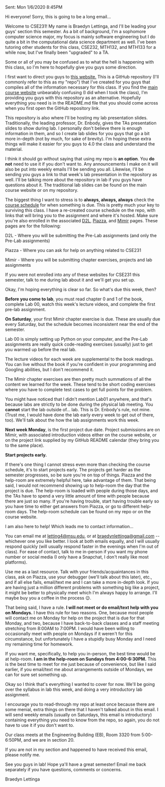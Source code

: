 Sent: Mon 1/6/2020 8:45PM

Hi everyone! Sorry, this is going to be a long email...


Welcome to CSE231! My name is Braedyn Lettinga, and I'll be leading your guys' section this semester. As a bit of background, I'm a sophomore computer science major, my focus is mainly software engineering but I do quite a bit in the computational data science department as well. I've been tutoring other students for this class, CSE232, MTH132, and MTH133 for a while now, but I've finally been "upgraded" to a TA.

Some or all of you may be confused as to what the hell is happening with this class, so I'm here to hopefully give you guys some direction. 

I first want to direct you guys to [this website.](https://github.com/braedynl/CSE231-020-SS20) This is a GitHub repository (I'll commonly refer to this as my "repo") that I've created for you guys that compiles all of the information necessary for this class. If you find the [main course website](https://www.cse.msu.edu/~cse231/) unbearably confusing (I did when I took the class), I'm providing you guys with this repository as an alternative. Hopefully everything you need is in the README.md file that you should come across when you first open the GitHub repository link. 

This repository is also where I'll be hosting my lab presentation slides. Traditionally, the leading professor, Dr. Enbody, gives the TAs presentation slides to show during lab. I personally don't believe there is enough information in them, and so I create lab slides for you guys that go a bit more in-depth (not by much, for sake of brevity). I'm hoping these extra things will make it easier for you guys to 4.0 the class and understand the material. 

I think it should go without saying that using my repo is **an option**. You **do not** need to use it if you don't want to. Any announcements I make on it will also be put into weekly emails I'll be sending you all. Likewise, I'll be sending you guys a link to that week's lab presentation in the repository as well. I'll be talking more about the repository in lab if you guys have questions about it. The traditional lab slides can be found on the main course website or on my repository. 

The biggest thing I want to stress is to **always, always, always** check the [course schedule](https://www.cse.msu.edu/~cse231/Online/due_dates.html) for when something is due. This is pretty much your key to surviving this class. I have a re-created course schedule on the repo, with links that will bring you to the assignment and where it's hosted. Make sure you're also enrolled in the associated [D2L](https://d2l.msu.edu/d2l/loginh/), [Piazza](https://piazza.com/), and [Mimir](https://class.mimir.io/) pages. These pages are for the following:

D2L - Where you will be submitting the Pre-Lab assignments (and only the Pre-Lab assignments)

Piazza - Where you can ask for help on anything related to CSE231

Mimir - Where you will be submitting chapter exercises, projects and lab assignments

If you were not enrolled into any of these websites for CSE231 this semester, talk to me during lab about it and we'll get you set up. 


Okay, I'm hoping everything is clear so far. So what's due this week, then? 


**Before you come to lab**, you must read chapter 0 and 1 of the book, complete Lab 00, watch this week's lecture videos, and complete the first pre-lab assignment. 

**On Saturday**, your first Mimir chapter exercise is due. These are usually due every Saturday, but the schedule becomes inconsistent near the end of the semester.

Lab 00 is simply setting up Python on your computer, and the Pre-Lab assignments are really quick code-reading exercises (usually) just to get you warmed up before the real lab. 

The lecture videos for each week are supplemental to the book readings. You can live without the book if you're confident in your programming and Googling abilities, but I don't recommend it.

The Mimir chapter exercises are then pretty much summations of all the content we learned for the week. These tend to be short coding exercises where you have to complete test cases to get full points for the problem. 

You might have noticed that I didn't mention Lab01 anywhere, and that's because labs are strictly to be done during the physical lab meeting. You **cannot** start the lab outside of... lab. This is Dr. Enbody's rule, not mine. (Trust me, I would have done the lab early every week to get out of there, too). We'll talk about the how the lab assignments work this week.

**Next week Monday**, is the first project due date. Project submissions are on Mimir, with associated introduction videos either on the course website, or on the project link supplied by my GitHub README calendar (they bring you to the same place).

**Start projects early.**

If there's one thing I cannot stress even more than checking the course schedule, it's to start projects early. The projects get harder as the semester progresses, so be sure you're on top of things. Piazza and the help-room are extremely helpful here, take advantage of them. That being said, I would not recommend showing up to help-room the day that the project is due. The help-room is loaded with people during those days, and the TAs have to spend a very little amount of time with people because there are just so many. If you're having trouble, start having trouble early so you have time to either get answers from Piazza, or go to different help-room days. The help-room schedule can be found on my repo or on the course website. 

I am also here to help! Which leads me to contact information...

You can email me at letting4@msu.edu, or at braedynlettinga@gmail.com -- whichever one you like better. I look at both emails equally, and I will usually respond quickly (will usually respond faster in the evenings when I'm out of class). For ease of contact, talk to me in-person if you want my phone number or social media (I only have a Snapchat, I don't really like most platforms). 

Use me as a last resource. Talk with your friends/acquaintances in this class, ask on Piazza, use your debugger (we'll talk about this later), etc., and if all else fails, email/text me and I can take a more in-depth look.  If you are having just a million different problems with something big like a project, it might be better to physically meet which I'm always happy to arrange. I'll maybe buy you a coffee in the process 😉. 

That being said, I have a rule. **I will not meet or do email/text help with you on Mondays.** I have this rule for two reasons. One, because most people will contact me on Monday for help on the project that is due for that Monday, and two, because I have back-to-back classes and a staff meeting stretching from 8:00AM to 7:00PM. I would have been willing to occasionally meet with people on Mondays if it weren't for this circumstance, but unfortunately I have a stupidly busy Monday and I need my remaining time for homework. 

If you want me, specifically, to help you in-person, the best time would be at help-room. **I am in the help-room on Sundays from 4:00-6:30PM.** This is the best time to meet for me just because of convenience, but like I said earlier, if you email/text me about arrangements outside of Mondays, we can for sure set something up. 


Okay so I think that's everything I wanted to cover for now. We'll be going over the syllabus in lab this week, and doing a very introductory lab assignment. 

I encourage you to read-through my repo at least once because there are some menial, extra things on there that I haven't talked about in this email. I will send weekly emails (usually on Saturdays, this email is introductory) containing everything you need to know from the repo, so again, you do not have to use it if you don't want to. 

Our class meets at the Engineering Building (EB), Room 3320 from 5:00-6:50PM, and we are in section 20. 

If you are not in my section and happened to have received this email, please notify me. 


See you guys in lab! Hope ya'll have a great semester! Email me back separately if you have questions, comments or concerns. 

Braedyn Lettinga
